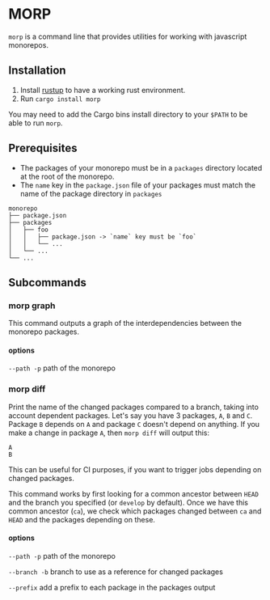 MORP
====

`morp` is a command line that provides utilities for working with javascript monorepos.

Installation
------------

 1. Install [rustup](https://rustup.rs/) to have a working rust environment.
 2. Run `cargo install morp`

You may need to add the Cargo bins install directory to your `$PATH` to be able to run `morp`.

Prerequisites
-------------

 - The packages of your monorepo must be in a `packages` directory located at the root of the monorepo.
 - The `name` key in the `package.json` file of your packages must match the name of the package directory in `packages`
 
```
monorepo
├── package.json
├── packages
│   ├── foo
│   │   ├── package.json -> `name` key must be `foo`
│   │   └── ...
│   └── ...
└── ...
```

Subcommands
-----------

### morp graph

This command outputs a graph of the interdependencies between the monorepo packages.

#### options

`--path -p` path of the monorepo

### morp diff

Print the name of the changed packages compared to a branch, taking into account dependent packages.
Let's say you have 3 packages, `A`, `B` and `C`. Package `B` depends on `A` and package `C` doesn't depend on anything.
If you make a change in package `A`, then `morp diff` will output this:
```
A
B
```

This can be useful for CI purposes, if you want to trigger jobs depending on changed packages.

This command works by first looking for a common ancestor between `HEAD` and the branch you specified (or `develop` by default).
Once we have this common ancestor (`ca`), we check which packages changed between `ca` and `HEAD` and the packages depending on these.

#### options

`--path -p` path of the monorepo

`--branch -b` branch to use as a reference for changed packages

`--prefix` add a prefix to each package in the packages output

